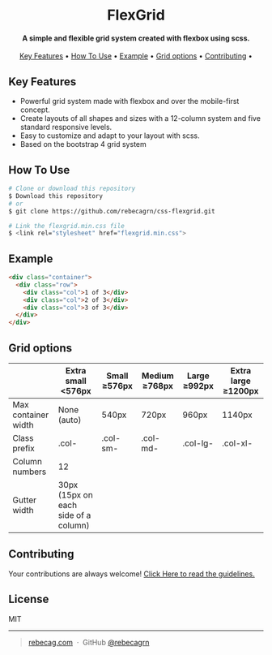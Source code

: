 <h1 align="center">
  <br>
  FlexGrid
  <br>
</h1>

<h4 align="center">A simple and flexible grid system created with flexbox using scss.</h4>

<p align="center">
  <a href="#key-features">Key Features</a> •
  <a href="#how-to-use">How To Use</a> •
  <a href="#example">Example</a> •
  <a href="#grid-options">Grid options</a> •
  <a href="#contributing">Contributing</a> •
</p>

## Key Features

- Powerful grid system made with flexbox and over the mobile-first concept.
- Create layouts of all shapes and sizes with a 12-column system and five standard responsive levels.
- Easy to customize and adapt to your layout with scss.
- Based on the bootstrap 4 grid system

## How To Use

```bash
# Clone or download this repository
$ Download this repository
# or
$ git clone https://github.com/rebecagrn/css-flexgrid.git

# Link the flexgrid.min.css file
$ <link rel="stylesheet" href="flexgrid.min.css">
```

## Example

```html
<div class="container">
  <div class="row">
    <div class="col">1 of 3</div>
    <div class="col">2 of 3</div>
    <div class="col">3 of 3</div>
  </div>
</div>
```

## Grid options

|                     | Extra small <576px                   | Small ≥576px | Medium ≥768px | Large ≥992px | Extra large ≥1200px |
| ------------------- | ------------------------------------ | ------------ | ------------- | ------------ | ------------------- |
| Max container width | None (auto)                          | 540px        | 720px         | 960px        | 1140px              |
| Class prefix        | .col-                                | .col-sm-     | .col-md-      | .col-lg-     | .col-xl-            |
| Column numbers      | 12                                   |
| Gutter width        | 30px (15px on each side of a column) |

## Contributing

Your contributions are always welcome! [Click Here to read the guidelines.](https://github.com/rebecagrn/css-flexgrid/blob/master/CONTRIBUTING.md)

## License

MIT

---

> [rebecag.com](https://rebecag.com) &nbsp;&middot;&nbsp;
> GitHub [@rebecagrn](https://github.com/rebecagrn)
